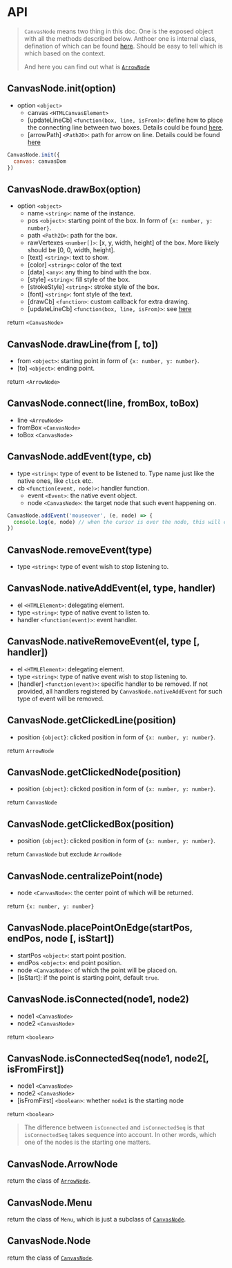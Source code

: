 # API

> `CanvasNode` means two thing in this doc.
> One is the exposed object with all the methods described below.
> Anthoer one is internal class, defination of which can be found [here](./canvasNode.md).
> Should be easy to tell which is which based on the context.
>
> And here you can find out what is [`ArrowNode`](./line.md)

## CanvasNode.init(option)

- option `<object>`
  - canvas `<HTMLCanvasElement>`
  - [updateLineCb] `<function(box, line, isFrom)>`: define how to place the connecting line between two boxes.
  Details could be found [here](./updateLineCb.md).
  - [arrowPath] `<Path2D>`: path for arrow on line. Details could be found [here](./arrowPath.md)

```js
CanvasNode.init({
  canvas: canvasDom
})
```

## CanvasNode.drawBox(option)

- option `<object>`
  - name `<string>`: name of the instance.
  - pos `<object>`: starting point of the box. In form of `{x: number, y: number}`.
  - path `<Path2D>`: path for the box.
  - rawVertexes `<number[]>`: [x, y, width, height] of the box. More likely should be [0, 0, width, height].
  - [text] `<string>`: text to show.
  - [color] `<string>`: color of the text
  - [data] `<any>`: any thing to bind with the box.
  - [style] `<string>`: fill style of the box.
  - [strokeStyle] `<string>`: stroke style of the box.
  - [font] `<string>`: font style of the text.
  - [drawCb] `<function>`: custom callback for extra drawing.
  - [updateLineCb] `<function(box, line, isFrom)>`: see [here](./updateLineCb.md)

return `<CanvasNode>`

## CanvasNode.drawLine(from [, to])

- from `<object>`: starting point in form of `{x: number, y: number}`.
- [to] `<object>`: ending point.

return `<ArrowNode>`

## CanvasNode.connect(line, fromBox, toBox)

- line `<ArrowNode>`
- fromBox `<CanvasNode>`
- toBox `<CanvasNode>`

## CanvasNode.addEvent(type, cb)

- type `<string>`: type of event to be listened to. Type name just like the native ones, like `click` etc.
- cb `<function(event, node)>`: handler function.
  - event `<Event>`: the native event object.
  - node `<CanvasNode>`: the target node that such event happening on.

```js
CanvasNode.addEvent('mouseover', (e, node) => {
  console.log(e, node) // when the cursor is over the node, this will execute
})
```

## CanvasNode.removeEvent(type)

- type `<string>`: type of event wish to stop listening to.

## CanvasNode.nativeAddEvent(el, type, handler)

- el `<HTMLElement>`: delegating element.
- type `<string>`: type of native event to listen to.
- handler `<function(event)>`: event handler.

## CanvasNode.nativeRemoveEvent(el, type [, handler])

- el `<HTMLElement>`: delegating element.
- type `<string>`: type of native event wish to stop listening to.
- [handler] `<function(event)>`: specific handler to be removed. If not provided, all handlers registered by `CanvasNode.nativeAddEvent` for such type of event will be removed.

## CanvasNode.getClickedLine(position)

- position `{object}`: clicked position in form of `{x: number, y: number}`.

return `ArrowNode`

## CanvasNode.getClickedNode(position)

- position `{object}`: clicked position in form of `{x: number, y: number}`.

return `CanvasNode`

## CanvasNode.getClickedBox(position)

- position `{object}`: clicked position in form of `{x: number, y: number}`.

return `CanvasNode` but exclude `ArrowNode`

## CanvasNode.centralizePoint(node)

- node `<CanvasNode>`: the center point of which will be returned.

return `{x: number, y: number}`

## CanvasNode.placePointOnEdge(startPos, endPos, node [, isStart])

- startPos `<object>`: start point position.
- endPos `<object>`: end point position.
- node `<CanvasNode>`: of which the point will be placed on.
- [isStart]: if the point is starting point, default `true`.

## CanvasNode.isConnected(node1, node2)

- node1 `<CanvasNode>`
- node2 `<CanvasNode>`

return `<boolean>`

## CanvasNode.isConnectedSeq(node1, node2[, isFromFirst])
- node1 `<CanvasNode>`
- node2 `<CanvasNode>`
- [isFromFirst] `<boolean>`: whether `node1` is the starting node

return `<boolean>`

> The difference between `isConnected` and `isConnectedSeq` is that
`isConnectedSeq` takes sequence into account. In other words, which one of the nodes is
the starting one matters.

## CanvasNode.ArrowNode

return the class of [`ArrowNode`](./line.md).

## CanvasNode.Menu

return the class of `Menu`, which is just a subclass of [`CanvasNode`](./canvasNode.md).

## CanvasNode.Node

return the class of [`CanvasNode`](./canvasNode.md).